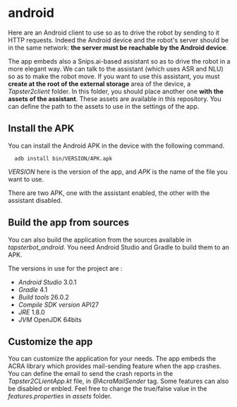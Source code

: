 # android

Here are an Android client to use so as to drive the robot by sending to it HTTP requests.
Indeed the Android device and the robot's server should be in the same network: **the server must be reachable by the Android device**.

The app embeds also a Snips.ai-based assistant so as to drive the robot in a more elegant way. We can talk to the assistant (which uses ASR and NLU) so as to make the robot move.
If you want to use this assistant, you must **create at the root of the external storage** area of the device, a _Tapster2client_ folder. In this folder, you should place another one **with the assets of the assistant**. These assets are available in this repository. You can define the path to the assets to use in the settings of the app.

## Install the APK

You can install the Android APK in the device with the following command.

```shell
  adb install bin/VERSION/APK.apk
```
_VERSION_ here is the version of the app, and _APK_ is the name of the file you want to use.

There are two APK, one with the assistant enabled, the other with the assistant disabled.

## Build the app from sources

You can also build the application from the sources available in _tapsterbot_android_.
You need Android Studio and Gradle to build them to an APK.

The versions in use for the project are :
  - _Android Studio_ 3.0.1
  - _Gradle_ 4.1
  - _Build tools_ 26.0.2
  - _Compile SDK version_ API27
  - _JRE_ 1.8.0
  - _JVM_ OpenJDK 64bits

## Customize the app

You can customize the application for your needs.
The app embeds the ACRA library which provides mail-sending feature when the app crashes.
You can define the email to send the crash reports in the _Tapster2CLientApp.kt_ file, in _@AcraMailSender_ tag.
Some features can also be disabled or enbled. Feel free to change the true/false value in the _features.properties_ in _assets_ folder.
